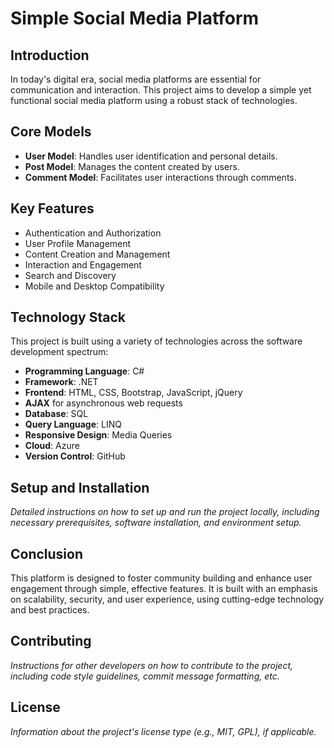 # Simple Social Media Platform

## Introduction
In today's digital era, social media platforms are essential for communication and interaction. This project aims to develop a simple yet functional social media platform using a robust stack of technologies.

## Core Models
- **User Model**: Handles user identification and personal details.
- **Post Model**: Manages the content created by users.
- **Comment Model**: Facilitates user interactions through comments.

## Key Features
- Authentication and Authorization
- User Profile Management
- Content Creation and Management
- Interaction and Engagement
- Search and Discovery
- Mobile and Desktop Compatibility

## Technology Stack
This project is built using a variety of technologies across the software development spectrum:
- **Programming Language**: C#
- **Framework**: .NET
- **Frontend**: HTML, CSS, Bootstrap, JavaScript, jQuery
- **AJAX** for asynchronous web requests
- **Database**: SQL
- **Query Language**: LINQ
- **Responsive Design**: Media Queries
- **Cloud**: Azure
- **Version Control**: GitHub

## Setup and Installation
*Detailed instructions on how to set up and run the project locally, including necessary prerequisites, software installation, and environment setup.*

## Conclusion
This platform is designed to foster community building and enhance user engagement through simple, effective features. It is built with an emphasis on scalability, security, and user experience, using cutting-edge technology and best practices.

## Contributing
*Instructions for other developers on how to contribute to the project, including code style guidelines, commit message formatting, etc.*

## License
*Information about the project's license type (e.g., MIT, GPL), if applicable.*
